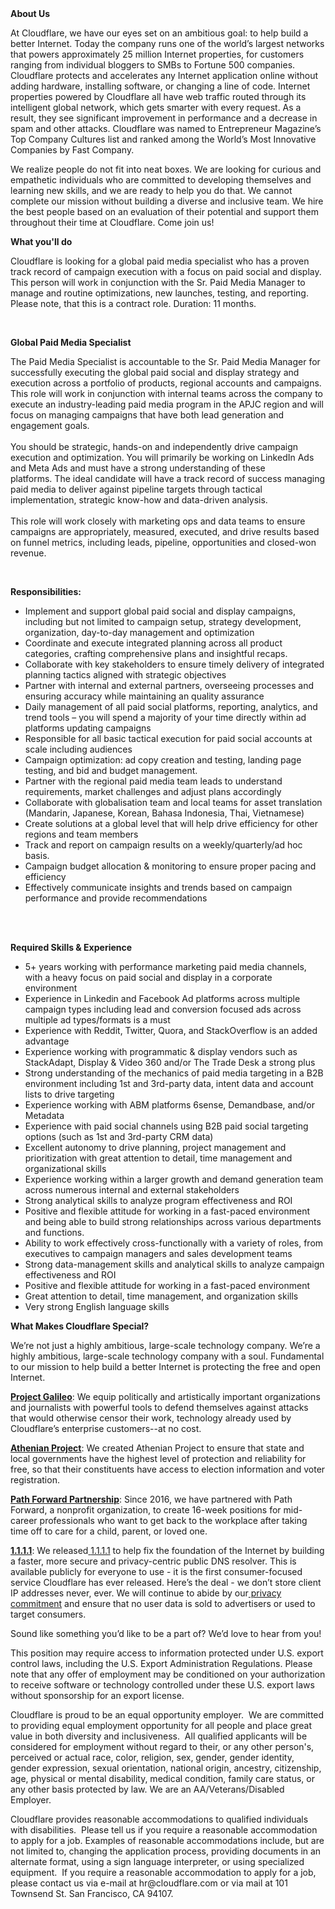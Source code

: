 <div class="content-intro">
	<div><strong>About Us</strong></div>
	<div>
		<p><span style="font-weight: 400;">At Cloudflare, we have our eyes set on an ambitious goal: to help build a better Internet. Today the company runs one of the world’s largest networks that powers approximately 25 million Internet properties, for customers ranging from individual bloggers to SMBs to Fortune 500 companies. Cloudflare protects and accelerates any Internet application online without adding hardware, installing software, or changing a line of code. Internet properties powered by Cloudflare all have web traffic routed through its intelligent global network, which gets smarter with every request. As a result, they see significant improvement in performance and a decrease in spam and other attacks. Cloudflare was named to Entrepreneur Magazine’s Top Company Cultures list and ranked among the World’s Most Innovative Companies by Fast Company.</span><span style="font-weight: 400;">&nbsp;</span></p>
		<p><span style="font-weight: 400;">We realize people do not fit into neat boxes. We are looking for curious and empathetic individuals who are committed to developing themselves and learning new skills, and we are ready to help you do that. We cannot complete our mission without building a diverse and inclusive team. We hire the best people based on an evaluation of their potential and support them throughout their time at Cloudflare. Come join us!&nbsp;</span></p>
	</div>
</div>
<p><strong>What you'll do</strong></p>
<p>Cloudflare is looking for a global paid media specialist who has a proven track record of campaign execution with a focus on paid social and display. This person will work in conjunction with the Sr. Paid Media Manager to manage and routine optimizations, new launches, testing, and reporting. Please note, that this is a contract role. Duration: 11 months.</p>
<p>&nbsp;</p>
<p><strong>Global Paid Media Specialist</strong></p>
<p>The Paid Media Specialist is accountable to the Sr. Paid Media Manager for successfully executing the global paid social and display strategy and execution across a portfolio of products, regional accounts and campaigns. This role will work in conjunction with internal teams across the company to execute an industry-leading paid media program in the APJC region and will focus on managing campaigns that have both lead generation and engagement goals. <br><br>You should be strategic, hands-on and independently drive campaign execution and optimization. You will primarily be working on LinkedIn Ads and Meta Ads and must have a strong understanding of these platforms.&nbsp;The ideal candidate will have a track record of success managing paid media to deliver against pipeline targets through tactical implementation, strategic know-how and data-driven analysis.<br><br>This role will work closely with marketing ops and data teams to ensure campaigns are appropriately, measured, executed, and drive results based on funnel metrics, including leads, pipeline, opportunities and closed-won revenue.</p>
<p>&nbsp;</p>
<p><strong>Responsibilities:</strong></p>
<ul>
	<li>Implement and support global paid social and display campaigns, including but not limited to campaign setup, strategy development, organization, day-to-day management and optimization</li>
	<li>Coordinate and execute integrated planning across all product categories, crafting comprehensive plans and insightful recaps.</li>
	<li>Collaborate with key stakeholders to ensure timely delivery of integrated planning tactics aligned with strategic objectives</li>
	<li>Partner with internal and external partners, overseeing processes and ensuring accuracy while maintaining an quality assurance</li>
	<li>Daily management of all paid social platforms, reporting, analytics, and trend tools – you will spend a majority of your time directly within ad platforms updating campaigns</li>
	<li>Responsible for all basic tactical execution for paid social accounts at scale including audiences</li>
	<li>Campaign optimization: ad copy creation and testing, landing page testing, and bid and budget management.</li>
	<li>Partner with the regional paid media team leads to understand requirements, market challenges and adjust plans accordingly</li>
	<li>Collaborate with globalisation team and local teams for asset translation (Mandarin, Japanese, Korean, Bahasa Indonesia, Thai, Vietnamese)</li>
	<li>Create solutions at a global level that will help drive efficiency for other regions and team members</li>
	<li>Track and report on campaign results on a weekly/quarterly/ad hoc basis.</li>
	<li>Campaign budget allocation &amp; monitoring to ensure proper pacing and efficiency</li>
	<li>Effectively communicate insights and trends based on campaign performance and provide recommendations</li>
</ul>
<p><br><br></p>
<p><strong>Required Skills &amp; Experience</strong></p>
<ul>
	<li>5+ years working with performance marketing paid media channels, with a heavy focus on paid social and display in a corporate environment</li>
	<li>Experience in Linkedin and Facebook Ad platforms across multiple campaign types including lead and conversion focused ads across multiple ad types/formats is a must</li>
	<li>Experience with Reddit, Twitter, Quora, and StackOverflow is an added advantage</li>
	<li>Experience working with programmatic &amp; display vendors such as StackAdapt, Display &amp; Video 360 and/or The Trade Desk a strong plus</li>
	<li>Strong understanding of the mechanics of paid media targeting in a B2B environment including 1st and 3rd-party data, intent data and account lists to drive targeting</li>
	<li>Experience working with ABM platforms 6sense, Demandbase, and/or Metadata&nbsp;</li>
	<li>Experience with paid social channels using B2B paid social targeting options (such as 1st and 3rd-party CRM data)&nbsp;</li>
	<li>Excellent autonomy to drive planning, project management and prioritization with great attention to detail, time management and organizational skills</li>
	<li>Experience working within a larger growth and demand generation team across numerous internal and external stakeholders</li>
	<li>Strong analytical skills to analyze program effectiveness and ROI</li>
	<li>Positive and flexible attitude for working in a fast-paced environment and being able to build strong relationships across various departments and functions.&nbsp;</li>
	<li>Ability to work effectively cross-functionally with a variety of roles, from executives to campaign managers and sales development teams</li>
	<li>Strong data-management skills and analytical skills to analyze campaign effectiveness and ROI</li>
	<li>Positive and flexible attitude for working in a fast-paced environment</li>
	<li>Great attention to detail, time management, and organization skills</li>
	<li>Very strong English language skills</li>
</ul>
<div class="content-conclusion">
	<p><strong>What Makes Cloudflare Special?</strong></p>
	<p><span style="font-weight: 400;">We’re not just a highly ambitious, large-scale technology company. We’re a highly ambitious, large-scale technology company with a soul. Fundamental to our mission to help build a better Internet is protecting the free and open Internet.</span></p>
	<p><a href="https://blog.cloudflare.com/protecting-free-expression-online/"><strong>Project Galileo</strong></a><span style="font-weight: 400;">: We equip politically and artistically important organizations and journalists with powerful tools to defend themselves against attacks that would otherwise censor their work, technology already used by Cloudflare’s enterprise customers--at no cost.</span></p>
	<p><strong><a href="https://www.cloudflare.com/athenian/">Athenian Project</a></strong><span style="font-weight: 400;">: We created Athenian Project to ensure that state and local governments have the highest level of protection and reliability for free, so that their constituents have access to election information and voter registration.</span></p>
	<p><a href="https://blog.cloudflare.com/tag/path-forward/"><strong>Path Forward Partnership</strong></a><span style="font-weight: 400;">: Since 2016, we have partnered with Path Forward, a nonprofit organization, to create 16-week positions for mid-career professionals who want to get back to the workplace after taking time off to care for a child, parent, or loved one.</span></p>
	<p><a href="https://1.1.1.1/"><strong>1.1.1.1</strong></a><span style="font-weight: 400;">: We released</span><a href="https://1.1.1.1/"> <span style="font-weight: 400;">1.1.1.1</span></a><span style="font-weight: 400;"> to help fix the foundation of the Internet by building a faster, more secure and privacy-centric public DNS resolver. This is available publicly for everyone to use - it is the first consumer-focused service Cloudflare has ever released. Here’s the deal - we don’t store client IP addresses never, ever. We will continue to abide by our</span><a href="https://developers.cloudflare.com/1.1.1.1/privacy/public-dns-resolver"> privacy commitment</a><span style="font-weight: 400;"> and ensure that no user data is sold to advertisers or used to target consumers.</span></p>
	<p><span style="font-weight: 400;">Sound like something you’d like to be a part of? We’d love to hear from you!</span></p>
	<p><span style="font-weight: 400;">This position may require access to information protected under U.S. export control laws, including the U.S. Export Administration Regulations. Please note that any offer of employment may be conditioned on your authorization to receive software or technology controlled under these U.S. export laws without sponsorship for an export license.</span></p>
	<p><span style="font-weight: 400;">Cloudflare is proud to be an equal opportunity employer. &nbsp;We are committed to providing equal employment opportunity for all people and place great value in both diversity and inclusiveness. &nbsp;All qualified applicants will be considered for employment without regard to their, or any other person's, perceived or actual</span> <span style="font-weight: 400;">race, color, religion, sex, gender, gender identity, gender expression, sexual orientation, national origin, ancestry, citizenship, age, physical or mental disability, medical condition, family care status, or any other basis protected by law. </span><span style="font-weight: 400;">We are an AA/Veterans/Disabled Employer.</span></p>
	<p><span style="font-weight: 400;">Cloudflare provides reasonable accommodations to qualified individuals with disabilities. &nbsp;Please tell us if you require a reasonable accommodation to apply for a job. Examples of reasonable accommodations include, but are not limited to, changing the application process, providing documents in an alternate format, using a sign language interpreter, or using specialized equipment. &nbsp;If you require a reasonable accommodation to apply for a job, please contact us via e-mail at </span><span style="font-weight: 400;">hr@cloudflare.com</span><span style="font-weight: 400;"> or via mail at 101 Townsend St. San Francisco, CA 94107.</span></p>
</div>
